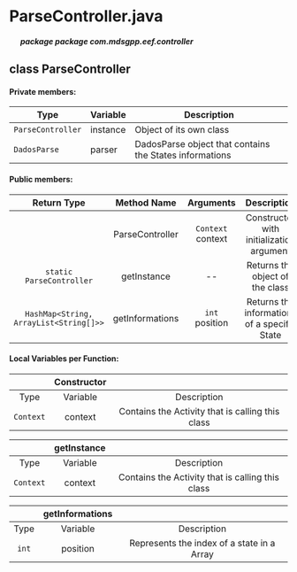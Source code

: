 # ParseController.java

##### &nbsp;&nbsp;&nbsp;&nbsp;&nbsp;&nbsp;package package com.mdsgpp.eef.controller

## class ParseController

#### Private members:

| Type     | Variable                     | Description                     |
|----------|------------------------------|---------------------------------|
| `ParseController` | instance | Object of its own class |
| `DadosParse` | parser | DadosParse object that contains the States informations |

#### Public members:

| Return Type | Method Name | Arguments | Description |
|:-----------:|:------------:|:---------:|:----------:|
|       | ParseController | `Context` context | Constructor with initialization argument |
|`static ParseController` | getInstance | -- | Returns the object of the class |
|`HashMap<String, ArrayList<String[]>>` | getInformations | `int` position | Returns the informations of a specific State |

#### Local Variables per Function:

|          |          Constructor          |                                                   |
|:--------:|:-----------------------------:|:-------------------------------------------------:|
|   Type   |            Variable           |                    Description                    |
| `Context` | context                     | Contains the Activity that is calling this class |

|          |          getInstance          |                                                   |
|:--------:|:-----------------------------:|:-------------------------------------------------:|
|   Type   |            Variable           |                    Description                    |
| `Context` | context                     | Contains the Activity that is calling this class |

|          |          getInformations          |                                                   |
|:--------:|:-----------------------------:|:-------------------------------------------------:|
|   Type   |            Variable           |                    Description                    |
| `int` | position | Represents the index of a state in a Array |
